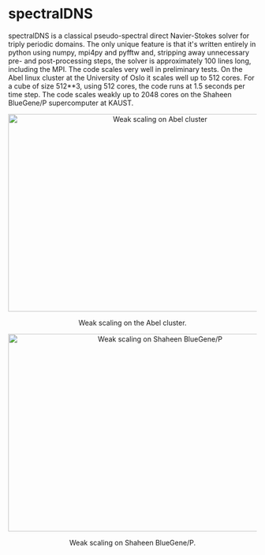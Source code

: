 spectralDNS
=======
spectralDNS is a classical pseudo-spectral direct Navier-Stokes solver for triply periodic domains. The only unique feature is that it's written entirely in python using numpy, mpi4py and pyfftw and, stripping away unnecessary pre- and post-processing steps, the solver is approximately 100 lines long, including the MPI. The code scales very well in preliminary tests. On the Abel linux cluster at the University of Oslo it scales well up to 512 cores. For a cube of size 512**3, using 512 cores, the code runs at 1.5 seconds per time step. The code scales weakly up to 2048 cores on the Shaheen BlueGene/P supercomputer at KAUST.
<p align="center">
    <img src="https://raw.github.com/wiki/mikaem/spectralDNS/figs/weak_scaling_avg.png" width="600" height="400" alt="Weak scaling on Abel cluster"/>
</p>
<p align="center">
    Weak scaling on the Abel cluster.
</p>

<p align="center">
    <img src="https://raw.github.com/wiki/mikaem/spectralDNS/figs/weak_scaling_shaheen.png" width="600" height="400" alt="Weak scaling on Shaheen BlueGene/P"/>
</p>
<p align="center">
    Weak scaling on Shaheen BlueGene/P.
</p>

